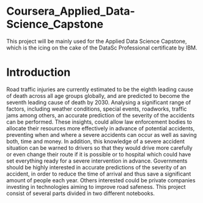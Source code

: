 # Coursera_Applied_Data-Science_Capstone
This project will be mainly used for the Applied Data Science Capstone, which is the icing on the cake of the DataSc Professional certificate by IBM.
# Introduction
Road traffic injuries are currently estimated to be the eighth leading cause of death across all age groups globally, and are predicted to become the seventh leading cause of death by 2030.
Analysing a significant range of factors, including weather conditions, special events, roadworks, traffic jams among others, an accurate prediction of the severity of the accidents can be performed.
These insights, could allow law enforcement bodies to allocate their resources more effectively in advance of potential accidents, preventing when and where a severe accidents can occur as well as saving both, time and money. In addition, this knowledge of a severe accident situation can be warned to drivers so that they would drive more carefully or even change their route if it is possible or to hospital which could have set everything ready for a severe intervention in advance.
Governments should be highly interested in accurate predictions of the severity of an accident, in order to reduce the time of arrival and thus save a significant amount of people each year. Others interested could be private companies investing in technologies aiming to improve road safeness.
This project consist of several parts divided in two different notebooks.
